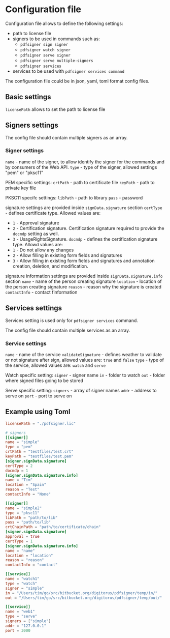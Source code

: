 # Configuration file 

Configuration file allows to define the following settings:

- path to license file
- signers to be used in commands such as:
  - `pdfsigner sign signer`
  - `pdfsigner watch signer`
  - `pdfsigner serve signer`
  - `pdfsigner serve multiple-signers`
  - `pdfsigner services`
- services to be used with `pdfsigner services command`


The configuration file could be in json, yaml, toml format config files.

## Basic settings

`licensePath` allows to set the path to license file

## Signers settings

The config file should contain multiple signers as an array.

### Signer settings

`name` - name of the signer, to allow identify the signer for the commands and by consumers of the Web API.
`type` - type of the signer, allowed settings "pem" or "pksc11"

PEM specific settings:
`crtPath` - path to certificate file
`keyPath` - path to private key file

PKSC11 specifc settings:
`libPath` - path to library
`pass` - password

signature settings are provided inside `signData.signature` section
`certType` - defines certificate type. Allowed values are: 
  - `1` - Approval signature
  - `2` - Certification signature. Certification signature required to provide the `docmdp` setting as well.  
  - `3` - UsageRightsSignature.
`docmdp` - defines the certification signature type. Allowd values are:
  - `1` - Do not allow any changes
  - `2` - Allow filling in existing form fields and signatures
  - `3` - Allow filling in existing form fields and signatures and annotation creation, deletion, and modification. 

signature information settings are provided inside `signData.signature.info` section
`name` - name of the person creating signature
`location` - location of the person creating signature
`reason` - reason why the signature is created
`contactInfo` - contact finformation

## Services settings

Services setting is used only for `pdfsigner services` command.

The config file should contain multiple services as an array.

### Service settings

`name` - name of the service
`validateSignature` - defines weather to validate or not signature after sign, allowed values are: `true` and `false`
`type` - type of the service, allowed values are: `watch` and `serve`


Watch specific setting:
`signer` - signer name
`in` - folder to watch
`out` - folder where signed files going to be stored

Serve specific setting: 
`signers` - array of signer names
`addr` - address to serve on
`port` - port to serve on


## Example using Toml


```toml
licensePath = "./pdfsigner.lic"

# signers
[[signer]]
name = "simple"
type = "pem"
crtPath = "testfiles/test.crt"
keyPath = "testfiles/test.pem"
[signer.signData.signature]
certType = 2
docmdp = 1
[signer.signData.signature.info]
name = "Tim"
location = "Spain"
reason = "Test"
contactInfo = "None"

[[signer]]
name = "simple2"
type = "pksc11"
libPath = "path/to/lib"
pass = "path/to/lib"
crtChainPath = "path/to/certificate/chain"
[signer.signData.signature]
approval = true
certType = 1
[signer.signData.signature.info]
name = "name"
location = "location"
reason = "reason"
contactInfo = "contact"

[[service]]
name = "watch1"
type = "watch"
signer = "simple"
in = "/Users/tim/go/src/bitbucket.org/digitorus/pdfsigner/temp/in/"
out = "/Users/tim/go/src/bitbucket.org/digitorus/pdfsigner/temp/out/"

[[service]]
name = "web1"
type = "serve"
signers = ["simple"]
addr = "127.0.0.1"
port = 3000

```
